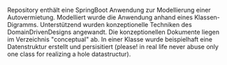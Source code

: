 Repository enthält eine SpringBoot Anwendung zur Modellierung einer Autovermietung.
Modelliert wurde die Anwendung anhand eines Klassen-Digramms. Unterstützend wurden konzeptionelle Techniken des DomainDrivenDesigns angewandt.
Die konzeptionellen Dokumente liegen im Verzeichnis "conceptual" ab.
In einer Klasse wurde beispielhaft eine Datenstruktur erstellt und persisitiert (please! in real life never abuse only one class for realizing a hole datastructur).
